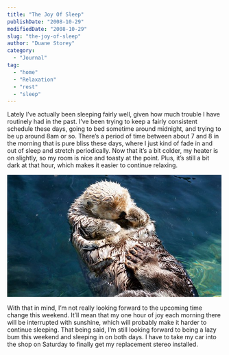 ```yaml
---
title: "The Joy Of Sleep"
publishDate: "2008-10-29"
modifiedDate: "2008-10-29"
slug: "the-joy-of-sleep"
author: "Duane Storey"
category:
  - "Journal"
tag:
  - "home"
  - "Relaxation"
  - "rest"
  - "sleep"
---
```


Lately I’ve actually been sleeping fairly well, given how much trouble I have routinely had in the past. I’ve been trying to keep a fairly consistent schedule these days, going to bed sometime around midnight, and trying to be up around 8am or so. There’s a period of time between about 7 and 8 in the morning that is pure bliss these days, where I just kind of fade in and out of sleep and stretch periodically. Now that it’s a bit colder, my heater is on slightly, so my room is nice and toasty at the point. Plus, it’s still a bit dark at that hour, which makes it easier to continue relaxing.

![Sea Otter](_images/the-joy-of-sleep-1.jpg)

With that in mind, I’m not really looking forward to the upcoming time change this weekend. It’ll mean that my one hour of joy each morning there will be interrupted with sunshine, which will probably make it harder to continue sleeping. That being said, I’m still looking forward to being a lazy bum this weekend and sleeping in on both days. I have to take my car into the shop on Saturday to finally get my replacement stereo installed.